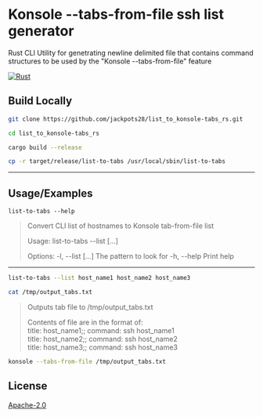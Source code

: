 # Konsole --tabs-from-file ssh list generator 
Rust CLI Utility for genetrating newline delimited file that contains command structures to be used by the "Konsole --tabs-from-file" feature

[![Rust](https://img.shields.io/badge/rust-%23000000.svg?style=for-the-badge&logo=rust&logoColor=white)](https://www.rust-lang.org/)
## Build Locally

```bash
git clone https://github.com/jackpots28/list_to_konsole-tabs_rs.git
```
```bash
cd list_to_konsole-tabs_rs
```
```bash
cargo build --release
```
```bash
cp -r target/release/list-to-tabs /usr/local/sbin/list-to-tabs
```

---

## Usage/Examples

```
list-to-tabs --help
```
>Convert CLI list of hostnames to Konsole tab-from-file list
>
>Usage: list-to-tabs --list [<LIST>...]
>
>Options:
>  -l, --list [<LIST>...]  The pattern to look for
>  -h, --help              Print help

---

```bash
list-to-tabs --list host_name1 host_name2 host_name3
```
```bash
cat /tmp/output_tabs.txt
```
>Outputs tab file to /tmp/output_tabs.txt
>
>Contents of file are in the format of:\
>title: host_name1;; command: ssh host_name1\
>title: host_name2;; command: ssh host_name2\
>title: host_name3;; command: ssh host_name3

```bash
konsole --tabs-from-file /tmp/output_tabs.txt
```




## License

[Apache-2.0](https://choosealicense.com/licenses/apache-2.0/)
